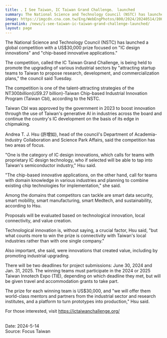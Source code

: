 ```yaml
---
title: 、I See Taiwan, IC Taiwan Grand Challenge、 launched
summary: The National Science and Technology Council (NSTC) has launched a global competition with a US$30,000 prize focused on "IC design innovations" and "chip-based innovative applications."
image: https://imgcdn.cna.com.tw/Eng/WebEngPhotos/800/2024/20240514/2000x1190_0623557485992.jpg
permalink: /news/i-see-taiwan-ic-taiwan-grand-challenge-launched/
layout: page
---
```

The National Science and Technology Council (NSTC) has launched a global competition with a US$30,000 prize focused on "IC design innovations" and "chip-based innovative applications."

The competition, called the IC Taiwan Grand Challenge, is being held to promote the upgrading of various industrial sectors by "attracting startup teams to Taiwan to propose research, development, and commercialization plans," the council said Tuesday.

The competition is one of the talent-attracting strategies of the NT$300 billion (US$9.27 billion)-Taiwan Chip-based Industrial Innovation Program (Taiwan Cbl), according to the NSTC.

Taiwan Cbl was approved by the government in 2023 to boost innovation through the use of Taiwan's generative AI in industries across the board and continue the country's IC development on the basis of its edge in chipmaking.

Andrea T. J. Hsu (許增如), head of the council's Department of Academia-Industry Collaboration and Science Park Affairs, said the competition has two areas of focus.

"One is the category of IC design innovations, which calls for teams with proprietary IC design technology, who if selected will be able to tap into Taiwan's semiconductor industry," Hsu said.

"The chip-based innovative applications, on the other hand, call for teams with domain knowledge in various industries and planning to combine existing chip technologies for implementation," she said.

Among the domains that competitors can tackle are smart data security, smart mobility, smart manufacturing, smart Medtech, and sustainability, according to Hsu.

Proposals will be evaluated based on technological innovation, local connectivity, and value creation.

Technological innovation is, without saying, a crucial factor, Hsu said, "but what counts more to win the prize is connectivity with Taiwan's local industries rather than with one single company."

Also important, she said, were innovations that created value, including by promoting industrial upgrading.

There will be two deadlines for project submissions: June 30, 2024 and Jan. 31, 2025. The winning teams must participate in the 2024 or 2025 Taiwan Innotech Expo (TIE), depending on which deadline they met, but will be given travel and accommodation grants to take part.

The prize for each winning team is US$30,000, and "we will offer them world-class mentors and partners from the industrial sector and research institutes, and a platform to turn prototypes into production," Hsu said.

For those interested, visit https://ictaiwanchallenge.org/

<br/>
Date: 2024-5-14
<br/>
Source: Focus Taiwan
